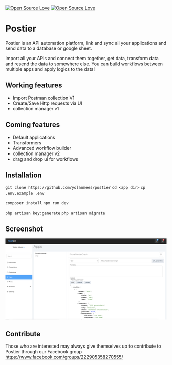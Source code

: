 [![Open Source Love](https://badges.frapsoft.com/os/gpl/gpl.svg?v=102)](https://github.com/ellerbrock/open-source-badge/)
[![Open Source Love](https://badges.frapsoft.com/os/v1/open-source.svg?v=102)](https://github.com/ellerbrock/open-source-badge/)
# Postier
Postier is an API automation platform, link and sync all your applications and send data to a database or google sheet.

Import all your APIs and connect them together, get data, transform data and resend the data to somewhere else.
You can build workflows between multiple apps and apply logics to the data! 

## Working features
- Import Postman collection V1
- Create/Save Http requests via UI
- collection manager v1

## Coming features
- Default applications
- Transformers
- Advanced workflow builder
- collection manager v2
- drag and drop ui for workflows

## Installation

`git clone https://github.com/yolanmees/postier`
`cd <app dir>`
`cp .env.example .env`

`composer install`
`npm run dev`

`php artisan key:generate`
`php artisan migrate`

## Screenshot
![Alt text](public/screenshots/1.png)

## Contribute
Those who are interested may always give themselves up to contribute to Postier through our Facebook group
https://www.facebook.com/groups/222905358270555/
